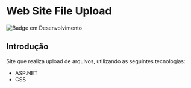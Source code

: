 # Web Site File Upload

![Badge em Desenvolvimento](https://img.shields.io/static/v1?label=STATUS&message=FINALIZADO&color=GREEN&style=for-the-badge)

## Introdução
Site que realiza upload de arquivos, utilizando as seguintes tecnologias:
* ASP.NET
* CSS
